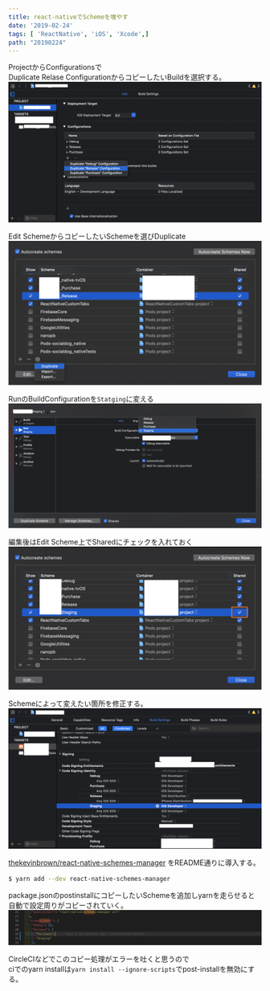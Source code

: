 ```yaml
---
title: react-nativeでSchemeを増やす
date: '2019-02-24'
tags: [ 'ReactNative', 'iOS', 'Xcode',]
path: "20190224"
---
```


ProjectからConfigurationsで  
Duplicate Relase ConfigurationからコピーしたいBuildを選択する。
![1.png](1.png)


Edit SchemeからコピーしたいSchemeを選びDuplicate
![2.png](2.png)



RunのBuildConfigurationを`Statging`に変える
![4.png](4.png)


編集後はEdit Scheme上でSharedにチェックを入れておく
![3.png](3.png)

Schemeによって変えたい箇所を修正する。
![5.png](5.png)



[thekevinbrown/react-native-schemes-manager](https://github.com/thekevinbrown/react-native-schemes-manager)
をREADME通りに導入する。

```sh
$ yarn add --dev react-native-schemes-manager
```

package.jsonのpostinstallにコピーしたいSchemeを追加しyarnを走らせると自動で設定周りがコピーされていく。
![6.png](6.png)


CircleCIなどでこのコピー処理がエラーを吐くと思うので  
ciでのyarn installは`yarn install --ignore-scripts`でpost-installを無効にする。

